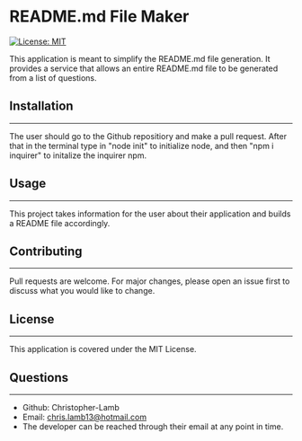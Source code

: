 # README.md File Maker
[![License: MIT](https://img.shields.io/badge/License-MIT-yellow.svg)](https://opensource.org/licenses/MIT)

This application is meant to simplify the README.md file generation. It provides a service that allows an entire README.md file to be generated from a list of questions.

## Installation
------
The user should go to the Github repositiory and make a pull request. After that in the terminal type in "node init" to initialize node, and then "npm i inquirer" to initalize the inquirer npm. 

## Usage
------
This project takes information for the user about their application and builds a README file accordingly.

## Contributing
------
Pull requests are welcome. For major changes, please open an issue first to discuss what you would like to change.


## License
------
This application is covered under the MIT License.

## Questions
------
- Github: Christopher-Lamb
- Email: chris.lamb13@hotmail.com
- The developer can be reached through their email at any point in time.

